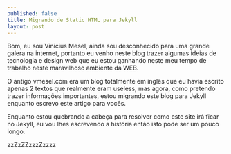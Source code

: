 ```yaml
---
published: false
title: Migrando de Static HTML para Jekyll
layout: post
---
```

Bom, eu sou Vinicius Mesel, ainda sou desconhecido para uma grande galera na internet, portanto eu venho neste blog trazer algumas ideias de tecnologia e design web que eu estou ganhando neste meu tempo de trabalho neste maravilhoso ambiente da WEB.

O antigo vmesel.com era um blog totalmente em inglês que eu havia escrito apenas 2 textos que realmente eram useless, mas agora, como pretendo trazer informações importantes, estou migrando este blog para Jekyll enquanto escrevo este artigo para vocês.

Enquanto estou quebrando a cabeça para resolver como este site irá ficar no Jekyll, eu vou lhes escrevendo a história então isto pode ser um pouco longo.

zzZzZZzzzZzzzz

